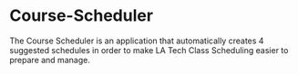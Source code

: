 # Course-Scheduler
The Course Scheduler is an application that automatically creates 4 suggested schedules in order to make LA Tech Class Scheduling easier to prepare and manage. 
